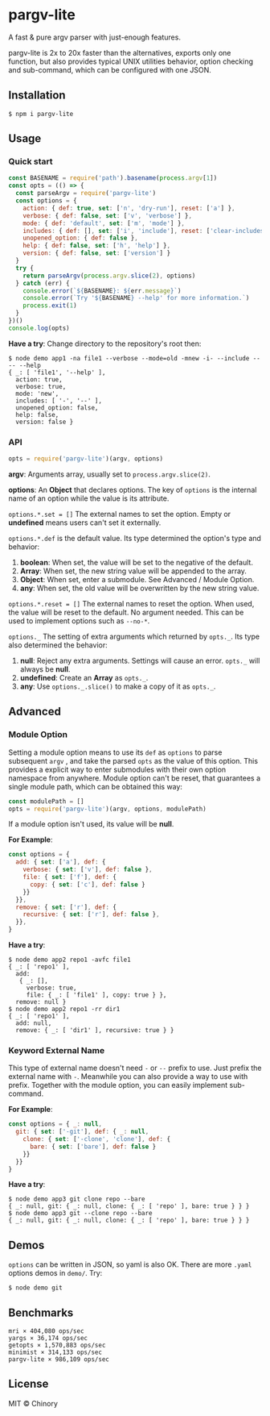 # pargv-lite

A fast & pure argv parser with just-enough features.

pargv-lite is 2x to 20x faster than the alternatives, exports only one function, but also provides typical UNIX utilities behavior, option checking and sub-command, which can be configured with one JSON.

## Installation

```shell
$ npm i pargv-lite
```

## Usage

### Quick start

```javascript
const BASENAME = require('path').basename(process.argv[1])
const opts = (() => {
  const parseArgv = require('pargv-lite')
  const options = {
    action: { def: true, set: ['n', 'dry-run'], reset: ['a'] },
    verbose: { def: false, set: ['v', 'verbose'] },
    mode: { def: 'default', set: ['m', 'mode'] },
    includes: { def: [], set: ['i', 'include'], reset: ['clear-includes'] },
    unopened_option: { def: false },
    help: { def: false, set: ['h', 'help'] },
    version: { def: false, set: ['version'] }
  }
  try {
    return parseArgv(process.argv.slice(2), options)
  } catch (err) {
    console.error(`${BASENAME}: ${err.message}`)
    console.error(`Try '${BASENAME} --help' for more information.`)
    process.exit(1)
  }
})()
console.log(opts)
```
**Have a try**: Change directory to the repository's root then:


```shell
$ node demo app1 -na file1 --verbose --mode=old -mnew -i- --include -- -- --help
{ _: [ 'file1', '--help' ],
  action: true,
  verbose: true,
  mode: 'new',
  includes: [ '-', '--' ],
  unopened_option: false,
  help: false,
  version: false }
```

### API

```javascript
opts = require('pargv-lite')(argv, options)
```

**argv**: Arguments array, usually set to `process.argv.slice(2)`.

**options**: An **Object** that declares options. The key of `options` is the internal name of an option while the value is its attribute.

`options.*.set = []`  The external names to set the option. Empty or **undefined** means users can't set it externally.

`options.*.def` is the default value. Its type determined the option's type and behavior:

1. **boolean**: When set, the value will be set to the negative of the default. 
2. **Array**: When set, the new string value will be appended to the array.
3. **Object**: When set, enter a submodule. See Advanced / Module Option.
3. **any**: When set, the old value will be overwritten by the new string value.

`options.*.reset = []`  The external names to reset the option. When used, the value will be reset to the default. No argument needed. This can be used to implement options such as `--no-*`.

`options._` The setting of extra arguments which returned by `opts._`. Its type also determined the behavior:

1. **null**: Reject any extra arguments. Settings will cause an error. `opts._` will always be **null**.
2. **undefined**: Create an **Array** as `opts._`.
3. **any**: Use `options._.slice()` to make a copy of it as `opts._`.

## Advanced

### Module Option

Setting a module option means to use its `def` as `options` to parse subsequent `argv` , and take the parsed `opts` as the value of this option. This provides a explicit way to enter submodules with their own option namespace from anywhere. Module option can't be reset, that guarantees a single module path, which can be obtained this way:

```javascript
const modulePath = []
opts = require('pargv-lite')(argv, options, modulePath)
```

If a module option isn't used, its value will be **null**.

**For Example**: 

```javascript
const options = {
  add: { set: ['a'], def: {
    verbose: { set: ['v'], def: false },
    file: { set: ['f'], def: {
      copy: { set: ['c'], def: false }
    }}
  }},
  remove: { set: ['r'], def: {
    recursive: { set: ['r'], def: false },
  }},
}
```

**Have a try**:

```shell
$ node demo app2 repo1 -avfc file1
{ _: [ 'repo1' ],
  add:
   { _: [],
     verbose: true,
     file: { _: [ 'file1' ], copy: true } },
  remove: null }
$ node demo app2 repo1 -rr dir1
{ _: [ 'repo1' ],
  add: null,
  remove: { _: [ 'dir1' ], recursive: true } }
```

### Keyword External Name

This type of external name doesn't need `-` or `--` prefix to use. Just prefix the external name with `-`. Meanwhile you can also provide a way to use with prefix. Together with the module option, you can easily implement sub-command.

**For Example**:

```javascript
const options = { _: null,
  git: { set: ['-git'], def: { _: null,
    clone: { set: ['-clone', 'clone'], def: {
      bare: { set: ['bare'], def: false }
    }}
  }}
}
```

**Have a try**:

```shell
$ node demo app3 git clone repo --bare
{ _: null, git: { _: null, clone: { _: [ 'repo' ], bare: true } } }
$ node demo app3 git --clone repo --bare
{ _: null, git: { _: null, clone: { _: [ 'repo' ], bare: true } } }
```

## Demos

`options` can be written in JSON, so yaml is also OK. There are more `.yaml` options demos in `demo/`. Try:

```shell
$ node demo git
```

## Benchmarks

```
mri × 404,080 ops/sec
yargs × 36,174 ops/sec
getopts × 1,570,883 ops/sec
minimist × 314,133 ops/sec
pargv-lite × 986,109 ops/sec
```

## License

MIT © Chinory